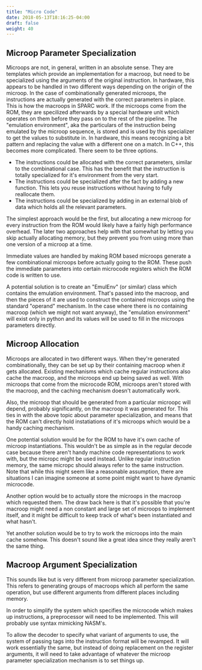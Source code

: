 ```yaml
---
title: "Micro Code"
date: 2018-05-13T18:16:25-04:00
draft: false
weight: 40
---
```


## Microop Parameter Specialization

Microops are not, in general, written in an absolute sense. They are
templates which provide an implementation for a macroop, but need to be
specialized using the arguments of the original instruction. In
hardware, this appears to be handled in two different ways depending on
the origin of the microop. In the case of combinationally generated
microops, the instructions are actually generated with the correct
parameters in place. This is how the macroops in SPARC work. If the
microops come from the ROM, they are specilized afterwards by a special
hardware unit which operates on them before they pass on to the rest of
the pipeline. The "emulation environment", aka the particulars of the
instruction being emulated by the microop sequence, is stored and is
used by this specializer to get the values to substitute in. In
hardware, this means recognizing a bit pattern and replacing the value
with a different one on a match. In C++, this becomes more complicated.
There seem to be three options.

  - The instructions could be allocated with the correct parameters,
    similar to the combinational case. This has the benefit that the
    instruction is totally specialized for it's environment from the
    very start.
  - The instructions could be specialized after the fact by adding a new
    function. This lets you reuse instructions without having to fully
    reallocate them.
  - The instructions could be specialized by adding in an external blob
    of data which holds all the relevant parameters.

The simplest approach would be the first, but allocating a new microop
for every instruction from the ROM would likely have a fairly high
performance overhead. The later two approaches help with that somewhat
by letting you skip actually allocating memory, but they prevent you
from using more than one version of a microop at a time.

Immediate values are handled by making ROM based microops generate a few
combinational microops before actually going to the ROM. These push the
immediate parameters into certain microcode registers which the ROM code
is written to use.

A potential solution is to create an "EmulEnv" (or similar) class which
contains the emulation environment. That's passed into the macroop, and
then the pieces of it are used to construct the contained microops using
the standard "operand" mechanism. In the case where there is no
containing macroop (which we might not want anyway), the "emulation
environment" will exist only in python and its values will be used to
fill in the microops parameters directly.

## Microop Allocation

Microops are allocated in two different ways. When they're generated
combinationally, they can be set up by their containing macroop when
*it* gets allocated. Existing mechanisms which cache regular
instructions also cache the macroop, and the microops end up being saved
as well. With microops that come from the microcode ROM, microops aren't
stored with the macroop, and the caching mechanism doesn't automatically
work.

Also, the microop that should be generated from a particular microopc
will depend, probably significantly, on the macroop it was generated
for. This ties in with the above topic about parameter specialization,
and means that the ROM can't directly hold instatiations of it's
microops which would be a handy caching mechanism.

One potential solution would be for the ROM to have it's own cache of
microop instantiations. This wouldn't be as simple as in the regular
decode case because there aren't handy machine code representations to
work with, but the micropc might be used instead. Unlike regular
instruction memory, the same micropc should always refer to the same
instruction. Note that while this might seem like a reasonable
assumption, there are situations I can imagine someone at some point
might want to have dynamic microcode.

Another option would be to actually store the microops in the macroop
which requested them. The draw back here is that it's possible that
you're macroop might need a non constant and large set of microops to
implement itself, and it might be difficult to keep track of what's been
instantiated and what hasn't.

Yet another solution would be to try to work the microops into the main
cache somehow. This doesn't sound like a great idea since they really
aren't the same thing.

## Macroop Argument Specialization

This sounds like but is very different from microop parameter
specialization. This refers to generating groups of macroops which all
perform the same operation, but use different arguments from different
places including memory.

In order to simplify the system which specifies the microcode which
makes up instructions, a preprocessor will need to be implemented. This
will probably use syntax mimicking NASM's.

To allow the decoder to specify what variant of arguments to use, the
system of passing tags into the instruction format will be revamped. It
will work essentially the same, but instead of doing replacement on the
register arguments, it will need to take advantage of whatever the
microop parameter specialization mechanism is to set things up.
